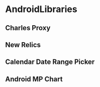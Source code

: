 # AndroidLibraries

## Charles Proxy
## New Relics
## Calendar Date Range Picker
## Android MP Chart
